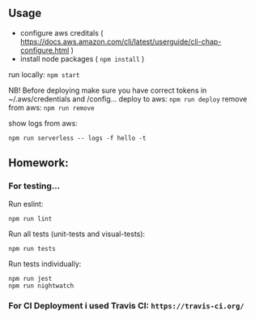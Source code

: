 ## Usage

 - configure aws creditals ( https://docs.aws.amazon.com/cli/latest/userguide/cli-chap-configure.html )
 - install node packages ( `npm install` )

run locally: `npm start`

NB! Before deploying make sure you have correct tokens in ~/.aws/credentials and /config...
deploy to aws: `npm run deploy`
remove from aws: `npm run remove`

show logs from aws:
```
npm run serverless -- logs -f hello -t
```

## Homework:

### For testing...
Run eslint:
```
npm run lint
```

Run all tests (unit-tests and visual-tests):
```
npm run tests
```

Run tests individually:
```
npm run jest
npm run nightwatch
```

### For CI Deployment i used Travis CI: `https://travis-ci.org/`

